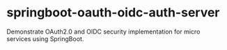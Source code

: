 # springboot-oauth-oidc-auth-server
Demonstrate OAuth2.0 and OIDC security implementation for micro services using SpringBoot.
